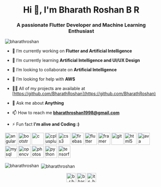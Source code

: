 <h1 align="center">Hi 👋, I'm Bharath Roshan B R</h1>
<h3 align="center">A passionate Flutter Developer and Machine Learning Enthusiast</h3>

<p align="left"> <img src="https://komarev.com/ghpvc/?username=bharathroshan" alt="bharathroshan" /> </p>

- 🔭 I’m currently working on **Flutter and Artificial Intelligence**

- 🌱 I’m currently learning **Artificial Intelligence and UI/UX Design**

- 👯 I’m looking to collaborate on **Artificial Intelligence**

- 🤝 I’m looking for help with **AWS**

- 👨‍💻 All of my projects are available at [https://github.com/BharathRoshan](https://github.com/BharathRoshan)

- 💬 Ask me about **Anything**

- 📫 How to reach me **bharathroshan1998@gmail.com**

- ⚡ Fun fact **I'm alive and Coding :)**

<p align="left"><img src="https://devicons.github.io/devicon/devicon.git/icons/angularjs/angularjs-original.svg" alt="angularjs" width="40" height="40"/> <img src="https://devicons.github.io/devicon/devicon.git/icons/bootstrap/bootstrap-plain.svg" alt="bootstrap" width="40" height="40"/> <img src="https://devicons.github.io/devicon/devicon.git/icons/c/c-original.svg" alt="c" width="40" height="40"/> <img src="https://devicons.github.io/devicon/devicon.git/icons/cplusplus/cplusplus-original.svg" alt="cplusplus" width="40" height="40"/> <img src="https://devicons.github.io/devicon/devicon.git/icons/css3/css3-original-wordmark.svg" alt="css3" width="40" height="40"/> <img src="https://www.vectorlogo.zone/logos/firebase/firebase-icon.svg" alt="firebase" width="40" height="40"/> <img src="https://www.vectorlogo.zone/logos/flutterio/flutterio-icon.svg" alt="flutter" width="40" height="40"/> <img src="https://www.vectorlogo.zone/logos/framer/framer-icon.svg" alt="framer" width="40" height="40"/> <img src="https://www.vectorlogo.zone/logos/git-scm/git-scm-icon.svg" alt="git" width="40" height="40"/> <img src="https://devicons.github.io/devicon/devicon.git/icons/html5/html5-original-wordmark.svg" alt="html5" width="40" height="40"/> <img src="https://devicons.github.io/devicon/devicon.git/icons/java/java-original-wordmark.svg" alt="java" width="40" height="40"/> <img src="https://devicons.github.io/devicon/devicon.git/icons/mysql/mysql-original-wordmark.svg" alt="mysql" width="40" height="40"/> <img src="https://www.vectorlogo.zone/logos/opencv/opencv-icon.svg" alt="opencv" width="40" height="40"/> <img src="https://devicons.github.io/devicon/devicon.git/icons/photoshop/photoshop-plain.svg" alt="photoshop" width="40" height="40"/> <img src="https://devicons.github.io/devicon/devicon.git/icons/python/python-original.svg" alt="python" width="40" height="40"/> <img src="https://www.vectorlogo.zone/logos/tensorflow/tensorflow-icon.svg" alt="tensorflow" width="40" height="40"/></p><p><img align="left" src="https://github-readme-stats.vercel.app/api/top-langs/?username=bharathroshan&layout=compact&hide=html" alt="bharathroshan" /></p>

<p>&nbsp;<img align="center" src="https://github-readme-stats.vercel.app/api?username=bharathroshan&show_icons=true" alt="bharathroshan" /></p>

<p align="center">
<a href="https://linkedin.com/in/b.r.bharath roshan" target="blank"><img align="center" src="https://cdn.jsdelivr.net/npm/simple-icons@3.0.1/icons/linkedin.svg" alt="b.r.bharath roshan" height="30" width="30" /></a>
<a href="https://kaggle.com/bharath roshan b r" target="blank"><img align="center" src="https://cdn.jsdelivr.net/npm/simple-icons@3.0.1/icons/kaggle.svg" alt="bharath roshan b r" height="30" width="30" /></a>
<a href="https://instagram.com/its_b_for_bharath" target="blank"><img align="center" src="https://cdn.jsdelivr.net/npm/simple-icons@3.0.1/icons/instagram.svg" alt="its_b_for_bharath" height="30" width="30" /></a>
</p>
